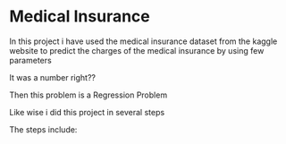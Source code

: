 # Medical Insurance 


In this project i have used the medical insurance dataset from the kaggle website to predict the charges of the medical insurance by using few parameters

It was a number right??

Then this problem is a Regression Problem 


Like wise i did this project in several steps


The steps include:
